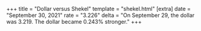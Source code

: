 +++
title = "Dollar versus Shekel"
template = "shekel.html"
[extra]
date = "September 30, 2021"
rate = "3.226"
delta = "On September 29, the dollar was 3.219. The dollar became 0.243% stronger."
+++
